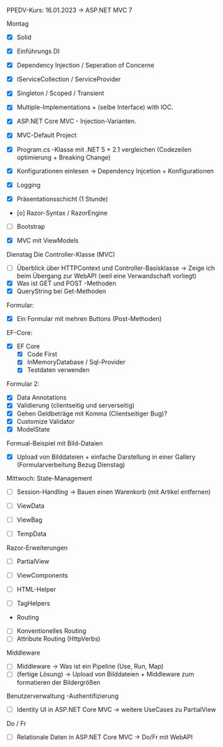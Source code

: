 ﻿PPEDV-Kurs: 16.01.2023 -> ASP.NET MVC 7 

Montag
- [x] Solid
- [x] Einführungs DI 
- [x] Dependency Injection / Seperation of Concerne  
- [x] IServiceCollection / ServiceProvider
- [x] Singleton / Scoped / Transient 
- [x] Multiple-Implementations + (selbe Interface) with IOC.
- [x] ASP.NET Core MVC - Injection-Varianten.
  
- [x] MVC-Default Project
- [x] Program.cs -Klasse mit .NET 5 + 2.1 vergleichen (Codezeilen optimierung + Breaking Change)
- [x] Konfigurationen einlesen -> Dependency Injcetion + Konfigurationen
- [x] Logging 


- [x] Präsentationsschicht (1 Stunde) 
- [o] Razor-Syntax / RazorEngine 
- [ ] Bootstrap
- [x] MVC mit ViewModels



Dienstag
Die Controller-Klasse (MVC)
- [ ] Überblick über HTTPContext und Controller-Basisklasse -> Zeige ich beim Übergang zur WebAPI (weil eine Verwandschaft vorliegt)
- [x] Was ist GET und POST -Methoden
- [x] QueryString bei Get-Methoden

Formular:
- [x] Ein Formular mit mehren Buttons (Post-Methoden)

EF-Core: 
- [x] EF Core 
  - [x] Code First 
  - [x] InMemoryDatabase / Sql-Provider
  - [x] Testdaten verwenden

Formular 2:
- [x] Data Annotations 
- [x] Validierung (clientseitig und serverseitig)
- [x] Gehen Geldbeträge mit Komma (Clientseitiger Bug)?
- [x] Customize Validator 
- [x] ModelState 

Formual-Beispiel mit Bild-Dataien
- [x] Upload von Bilddateien + einfache Darstellung in einer Gallery (Formularverbeitung Bezug Dienstag)



Mittwoch:
State-Management
- [ ] Session-Handling -> Bauen einen Warenkorb (mit Artikel entfernen)
- [ ] ViewData
- [ ] ViewBag
- [ ] TempData


Razor-Erweiterungen
- [ ] PartialView
- [ ] ViewComponents
  
- [ ] HTML-Helper
- [ ] TagHelpers


- Routing
- [ ] Konventionelles Routing
- [ ] Attribute Routing (HttpVerbs)

Middleware
- [ ] Middleware -> Was ist ein Pipeline (Use, Run, Map)
- [ ] (fertige Lösung) -> Upload von Bilddateien + Middleware zum formatieren der Bildergrößen

Benutzerverwaltung -Authentifizierung 
- [ ] Identity UI in ASP.NET Core MVC -> weitere UseCases zu PartialView





Do / Fr

- [ ] Relationale Daten in ASP.NET Core MVC -> Do/Fr mit WebAPI

